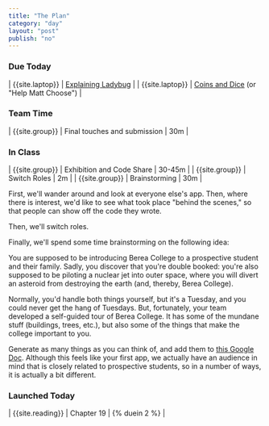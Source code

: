 ```yaml
---
title: "The Plan"
category: "day"
layout: "post"
publish: "no"
---
```


### Due Today

| {{site.laptop}} | [Explaining Ladybug]({{site.todo}}/explaining-ladybug/) | 
| {{site.laptop}} | [Coins and Dice]({{site.todo}}/jtp2/) (or "Help Matt Choose") |

### Team Time

| {{site.group}} | Final touches and submission | 30m |

### In Class

| {{site.group}} | Exhibition and Code Share | 30-45m | 
| {{site.group}} | Switch Roles | 2m |
| {{site.group}} | Brainstorming | 30m |

First, we'll wander around and look at everyone else's app. Then, where there is interest, we'd like to see what took place "behind the scenes," so that people can show off the code they wrote.

Then, we'll switch roles.

Finally, we'll spend some time brainstorming on the following idea:

You are supposed to be introducing Berea College to a prospective student and their family. Sadly, you discover that you're double booked: you're also supposed to be piloting a nuclear jet into outer space, where you will divert an asteroid from destroying the earth (and, thereby, Berea College). 

Normally, you'd handle both things yourself, but it's a Tuesday, and you could never get the hang of Tuesdays. But, fortunately, your team developed a self-guided tour of Berea College. It has some of the mundane stuff (buildings, trees, etc.), but also some of the things that make the college important to you. 

Generate as many things as you can think of, and add them to [this Google Doc](https://docs.google.com/document/d/1H_eaew8qhuokatttv1bshsMmOwBVQ3o7XFPowlEuC0U/edit?usp=sharing). Although this feels like your first app, we actually have an audience in mind that is closely related to prospective students, so in a number of ways, it is actually a bit different.

### Launched Today

| {{site.reading}} | Chapter 19 | {% duein 2 %} |